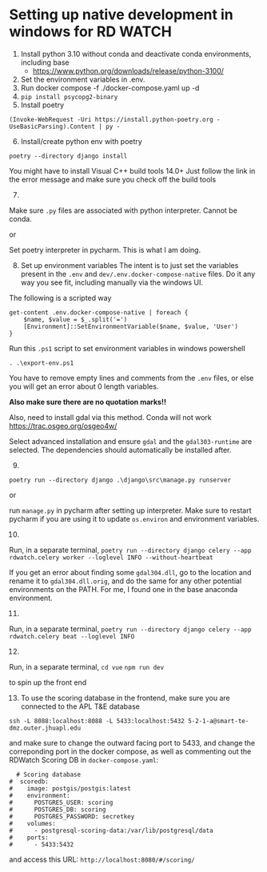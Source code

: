 # Setting up native development in windows for RD WATCH
1) Install python 3.10 without conda and deactivate conda environments, including base
	- https://www.python.org/downloads/release/python-3100/
2) Set the environment variables in .env.
3) Run docker compose -f ./docker-compose.yaml up -d
4) `pip install psycopg2-binary`
5) Install poetry
```pwsh
(Invoke-WebRequest -Uri https://install.python-poetry.org -UseBasicParsing).Content | py -
```
6) Install/create python env with poetry
```
poetry --directory django install
```

You might have to install Visual C++ build tools 14.0+
Just follow the link in the error message and make sure you check off the build tools

7)
Make sure `.py` files are associated with python interpreter. Cannot be conda.

or

Set poetry interpreter in pycharm. This is what I am doing.

8) Set up environment variables
The intent is to just set the variables present in the `.env` and `dev/.env.docker-compose-native` files. Do it any way you see fit, including manually via the windows UI.

The following is a scripted way
```pwsh
get-content .env.docker-compose-native | foreach {
    $name, $value = $_.split('=')
    [Environment]::SetEnvironmentVariable($name, $value, 'User')
}
```

Run this `.ps1` script to set environment variables in windows powershell
```
. .\export-env.ps1  
```

You have to remove empty lines and comments from the `.env` files, or else you will get an error about 0 length variables. 

**Also make sure there are no quotation marks!!**

Also, need to install gdal via this method. Conda will not work
https://trac.osgeo.org/osgeo4w/

Select advanced installation and ensure `gdal` and the `gdal303-runtime` are selected. The dependencies should automatically be installed after.

9) 
```
poetry run --directory django .\django\src\manage.py runserver
```

or

run `manage.py` in pycharm after setting up interpreter. Make sure to restart pycharm if you are using it to update `os.environ` and environment variables.

10)
Run, in a separate terminal,
`poetry run --directory django celery --app rdwatch.celery worker --loglevel INFO --without-heartbeat`

If you get an error about finding some `gdal304.dll`, go to the location and rename it to `gdal304.dll.orig`, and do the same for any other potential environments on the PATH. For me, I found one in the base anaconda environment.

11) 
Run, in a separate terminal,
`poetry run --directory django celery --app rdwatch.celery beat --loglevel INFO`

12) 
Run, in a separate terminal,
`cd vue`
`npm run dev`

to spin up the front end

13) To use the scoring database in the frontend, make sure you are connected to the APL T&E database

```
ssh -L 8088:localhost:8088 -L 5433:localhost:5432 5-2-1-a@smart-te-dmz.outer.jhuapl.edu
```

and make sure to change the outward facing port to 5433, and change the correponding port in the docker compose, as well as commenting out the RDWatch Scoring DB in `docker-compose.yaml`:
```
  # Scoring database
#  scoredb:
#    image: postgis/postgis:latest
#    environment:
#      POSTGRES_USER: scoring
#      POSTGRES_DB: scoring
#      POSTGRES_PASSWORD: secretkey
#    volumes:
#      - postgresql-scoring-data:/var/lib/postgresql/data
#    ports:
#      - 5433:5432
```
and access this URL: `http://localhost:8080/#/scoring/`